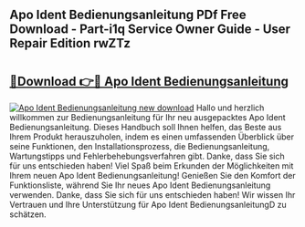 ## Apo Ident Bedienungsanleitung PDf Free Download - Part-i1q Service Owner Guide - User Repair Edition rwZTz

# <h2><a href="http://df2rj5.blite.top/?on=Apo+Ident+Bedienungsanleitung">🔗Download 👉🔴 Apo Ident Bedienungsanleitung</a></h2>

[![Apo Ident Bedienungsanleitung new download](https://i.imgur.com/lujVjoI.png)](http://df2rj5.blite.top/?on=Apo+Ident+Bedienungsanleitung)
Hallo und herzlich willkommen zur Bedienungsanleitung für Ihr neu ausgepacktes Apo Ident Bedienungsanleitung. Dieses Handbuch soll Ihnen helfen, das Beste aus Ihrem Produkt herauszuholen, indem es einen umfassenden Überblick über seine Funktionen, den Installationsprozess, die Bedienungsanleitung, Wartungstipps und Fehlerbehebungsverfahren gibt. Danke, dass Sie sich für uns entschieden haben! Viel Spaß beim Erkunden der Möglichkeiten mit Ihrem neuen Apo Ident Bedienungsanleitung! Genießen Sie den Komfort der Funktionsliste, während Sie Ihr neues Apo Ident Bedienungsanleitung verwenden. Danke, dass Sie sich für uns entschieden haben! Wir wissen Ihr Vertrauen und Ihre Unterstützung für Apo Ident BedienungsanleitungD zu schätzen.
